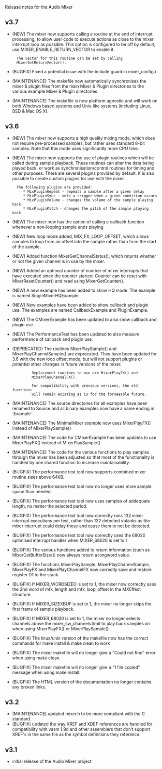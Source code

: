 Release notes for the Audio Mixer

v3.7
----
* (NEW) The mixer now supports calling a routine at the end of interrupt 
        processing, to allow user code to execute actions as close to the
        mixer interrupt loop as possible. This option is configured to be off
        by default, use MIXER_ENABLE_RETURN_VECTOR to enable it.
		
        The vector for this routine can be set by calling 
        MixerSetReturnVector().
* (BUGFIX) Fixed a potential issue with the include guard in mixer_config.i
* (MAINTENANCE) The makefile now automatically synchronises the mixer & plugin
                files from the main Mixer & Plugin directories to the various
                example Mixer & Plugin directories.
* (MAINTENANCE) The makefile is now platform agnostic and will work on both
                Windows based systems and Unix-like systems (including Linux,
                BSD & Mac OS X).

v3.6
----
* (NEW) The mixer now supports a high quality mixing mode, which does not
        require pre-processed samples, but rather uses standard 8-bit samples.
        Note that this mode uses significantly more CPU time.
* (NEW) The mixer now supports the use of plugin routines which will be called
        during sample playback. These routines can alter the data being played
        back, or work as synchronisation/control routines for timing and other
        purposes. There are several plugins provided by default. It is also
        possible to create custom plugins for use with the mixer.

        The following plugins are provided:
           * MixPluginRepeat - repeats a sample after a given delay
           * MixPluginSync - sets a trigger when a given condition occurs
           * MixPluginVolume - changes the volume of the sample playing back
           * MixPluginPitch - changes the pitch of the sample playing back
* (NEW) The mixer now has the option of calling a callback function whenever a
        non-looping sample ends playing.
* (NEW) New loop mode added, MIX_FX_LOOP_OFFSET, which allows samples to loop
        from an offset into the sample rather than from the start of the 
        sample.
* (NEW) Added function MixerGetChannelStatus(), which returns whether or not
        the given channel is in use by the mixer.
* (NEW) Added an optional counter of number of mixer interrupts that have
        executed since the counter started. Counter can be reset with 
        MixerResetCounter() and read using MixerGetCounter().
* (NEW) A new example has been added to show HQ mode. The example is named
        SingleMixerHQExample.
* (NEW) New examples have been added to show callback and plugin use. The 
        examples are named CallbackExample and PluginExample.
* (NEW) The CMixerExample has been updated to also show callback and plugin
        use.
* (NEW) The PerformanceTest has been updated to also measure performance of
        callback and plugin use.
* (DEPRECATED) The routines MixerPlaySample() and MixerPlayChannelSample() are
               deprecated. They have been updated for 3.6 with the new loop 
               offset mode, but will not support plugins or potential other 
               changes in future versions of the mixer.
			   
               Replacement routines to use are MixerPlayFX() and 
               MixerPlayChannelFX().
			   
               For compatibility with previous versions, the old functions
               will remain existing as is for the forseeable future.
* (MAINTENANCE) The source directories for all examples have been renamed to
                <example>Source and all binary examples now have a name ending
                in 'Example'.
* (MAINTENANCE) The MinimalMixer example now uses MixerPlayFX() instead of 
                MixerPlaySample()
* (MAINTENANCE) The code for CMixerExample has been updates to use 
                MixerPlayFX() instead of MixerPlaySample()
* (MAINTENANCE) The code for the various functions to play samples through the
                mixer has been adjusted so that most of the functionality is 
                handled by one shared function to increase maintainability.
* (BUGFIX) The performance test tool now supports combined mixer routine sizes
           above 64KB.
* (BUGFIX) The performance test tool now no longer uses more sample space than
           needed.
* (BUGFIX) The performance test tool now uses samples of addequate length, no
           matter the selected period.
* (BUGFIX) The performance test tool now correctly runs 132 mixer interrupt
           executions per test, rather than 132 detected vblanks as the mixer
           interrupt could delay those and cause them to not be detected.
* (BUGFIX) The performance test tool now correctly uses the 68020 optimised
           interrupt handler when MIXER_68020 is set to 1
* (BUGFIX) The various functions added to return information (such as
           MixerGetBufferSize()) now always return a longword value.
* (BUGFIX) The functions MixerPlaySample, MixerPlayChannelSample, MixerPlayFX
           and MixerPlayChannelFX now correctly save and restore register D1
           to the stack.
* (BUGFIX) If MIXER_WORDSIZED is set to 1, the mixer now correctly uses the 
           2nd word of mfx_length and mfx_loop_offset in the MXEffect
           structure.
* (BUGFIX) If MIXER_SIZEXBUF is set to 1, the mixer no longer skips the first
           frame of sample playback.
* (BUGFIX) If MIXER_68020 is set to 1, the mixer no longer selects channels
           above the mixer_sw_channels limit to play back samples on when 
           using MixerPlayFX() or MixerPlaySample().
* (BUGFIX) The linux/unix version of the makefile now has the correct commands
           for make install & make clean to work
* (BUGFIX) The mixer makefile will no longer give a "Could not find" error
           when using make clean.
* (BUGFIX) The mixer makefile will no longer give a "1 file copied" message
           when using make install.
* (BUGFIX) The HTML version of the documentation no longer contains any broken
           links.

v3.2
----
* (MAINTENANCE) updated mixer.h to be more compliant with the C standard.
* (BUGFIX) updated the way XREF and XDEF references are handled for 
           compatibility with vasm 1.9d and other assemblers that don't 
           support XREF's in the same file as the symbol definitions they
           reference.

v3.1
----
* initial release of the Audio Mixer project
